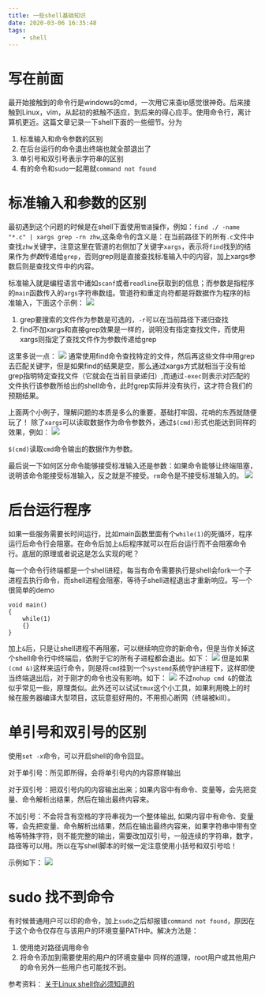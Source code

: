 ```yaml
---
title: 一些shell基础知识
date: 2020-03-06 16:35:48
tags:
    - shell
---
```


# 写在前面
最开始接触到的命令行是windows的cmd，一次用它来查ip感觉很神奇。后来接触到Linux，vim，从起初的抵触不适应，到后来的得心应手。使用命令行，离计算机更近。这篇文章记录一下shell下面的一些细节。分为
<!--more-->
1. 标准输入和命令参数的区别
2. 在后台运行的命令退出终端也就全部退出了
3. 单引号和双引号表示字符串的区别
4. 有的命令和`sudo`一起用就`command not found`

# 标准输入和参数的区别

最初遇到这个问题的时候是在shell下面使用`管道`操作，例如：`find ./ -name "*.c" | xargs grep -rn zhw`,这条命令的含义是：在当前路径下的所有`.c`文件中查找`zhw`关键字，注意这里在管道的右侧加了关键字`xargs`，表示将`find`找到的结果作为*参数*传递给`grep`，否则grep则是直接查找标准输入中的内容，加上xargs参数后则是查找文件中的内容。

标准输入就是编程语言中诸如`scanf`或者`readline`获取到的信息；而参数是指程序的`main`函数传入的`args`字符串数组。管道符和重定向符都是将数据作为程序的标准输入，下面这个示例：
![](https://rancho333.github.io/pictures/grep.png)
1. grep要搜索的文件作为参数是可选的，`-r`可以在当前路径下递归查找
2. find不加xargs和直接grep效果是一样的，说明没有指定查找文件，而使用xargs则指定了查找文件作为参数传递给grep

这里多说一点：
![](https://rancho333.github.io/pictures/find.png)
通常使用find命令查找特定的文件，然后再这些文件中用grep去匹配关键字，但是如果find的结果是空，那么通过xargs方式就相当于没有给grep指明特定查找文件（它就会在当前目录递归）,而通过`-exec`则表示对匹配的文件执行该参数所给出的shell命令，此时grep实际并没有执行，这才符合我们的预期结果。

上面两个小例子，理解问题的本质是多么的重要，基础打牢固，花哨的东西就随便玩了！
除了`xargs`可以读取数据作为命令参数外，通过`$(cmd)`形式也能达到同样的效果，例如：
![](https://rancho333.github.io/pictures/grep.png)

`$(cmd)`读取`cmd`命令输出的数据作为参数。

最后说一下如何区分命令能够接受标准输入还是参数：如果命令能够让终端阻塞，说明该命令能接受标准输入，反之就是不接受。`rm`命令是不接受标准输入的。
![](https://rancho333.github.io/pictures/block.png)

# 后台运行程序
如果一些服务需要长时间运行，比如main函数里面有个`while(1)`的死循环，程序运行后命令行会阻塞。在命令后加上`&`后程序就可以在后台运行而不会阻塞命令行。底层的原理或者说这是怎么实现的呢？

每一个命令行终端都是一个shell进程，每当有命令需要执行是shell会fork一个子进程去执行命令，而shell进程会阻塞，等待子shell进程退出才重新响应。写一个很简单的demo
```
void main()                                                                                           
{
    while(1)
    {}  
}
```
加上`&`后，只是让shell进程不再阻塞，可以继续响应你的新命令，但是当你关掉这个shell命令行中终端后，依附于它的所有子进程都会退出。如下：
![](https://rancho333.github.io/pictures/ps.png)
但是如果`(cmd &)`这样来运行命令，则是将`cmd`挂到一个`systemd`系统守护进程下，这样即使当终端退出后，对于刚才的命令也没有影响。如下：
![](https://rancho333.github.io/pictures/nohup.png)
不过`nohup cmd &`的做法似乎常见一些，原理类似。此外还可以试试`tmux`这个小工具，如果利用晚上的时候在服务器编译大型项目，这玩意挺好用的，不用担心断网（终端被kill）。

# 单引号和双引号的区别
使用`set -x`命令，可以开启shell的命令回显。

对于单引号：所见即所得，会将单引号内的内容原样输出

对于双引号：把双引号内的内容输出出来；如果内容中有命令、变量等，会先把变量、命令解析出结果，然后在输出最终内容来。

不加引号：不会将含有空格的字符串视为一个整体输出, 如果内容中有命令、变量等，会先把变量、命令解析出结果，然后在输出最终内容来，如果字符串中带有空格等特殊字符，则不能完整的输出，需要改加双引号，一般连续的字符串，数字，路径等可以用。所以在写shell脚本的时候一定注意使用小括号和双引号哈！

示例如下：
![](https://rancho333.github.io/pictures/ds.png)

# sudo 找不到命令
有时候普通用户可以印的命令，加上`sudo`之后却报错`command not found`，原因在于这个命令仅存在与该用户的环境变量PATH中。解决方法是：
1. 使用绝对路径调用命令
2. 将命令添加到需要使用的用户的环境变量中
同样的道理，root用户或其他用户的命令另外一些用户也可能找不到。







参考资料：
[关于Linux shell你必须知道的](https://mp.weixin.qq.com/s/Nj58VYQc955bFukrt4Jm2Q)


